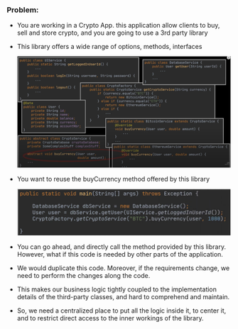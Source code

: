 ### Problem:
- You are working in a Crypto App. this application allow clients to buy, sell and store crypto, and you are going to use a 3rd party library
- This library offers a wide range of options, methods, interfaces




  ![facade.png](../../../../../../../../../resources/imgs/facade-example.png)




- You want to reuse the buyCurrency method offered by this library




  ![facade2.png](../../../../../../../../../resources/imgs/facade-example2.png)




- You can go ahead, and directly call the method provided by this library. However, what if this code is needed by other parts of the application.
- We would duplicate this code. Moreover, if the requirements change, we need to perform the changes along the code.
- This makes our business logic tightly coupled to the implementation details of the third-party classes, and hard to comprehend and maintain.

- So, we need a centralized place to put all the logic inside it, to center it, and to restrict direct access to the inner workings of the library.
